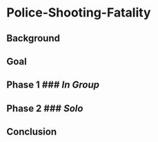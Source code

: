 # Police-Shooting-Fatality

## Background

## Goal

## Phase 1  ### *In Group*

## Phase 2  ### *Solo*

## Conclusion
